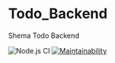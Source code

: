# Todo_Backend

Shema Todo Backend

![Node.js CI](https://github.com/ShemaM/Todo_Backend/workflows/Node.js%20CI/badge.svg)
[![Maintainability](https://api.codeclimate.com/v1/badges/8ab608a1715a3aaeafa4/maintainability)](https://codeclimate.com/github/ShemaM/Todo_Backend/maintainability)
